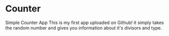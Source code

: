 # Counter
Simple Counter App
This is my first app uploaded on Github! it simply takes the random number and gives you information about it's divisors and type.
